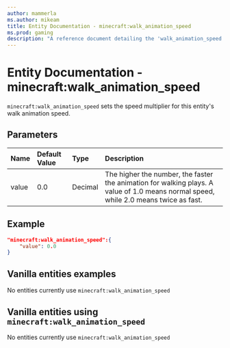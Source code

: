 ```yaml
---
author: mammerla
ms.author: mikeam
title: Entity Documentation - minecraft:walk_animation_speed
ms.prod: gaming
description: "A reference document detailing the 'walk_animation_speed' entity component"
---
```


# Entity Documentation -  minecraft:walk_animation_speed

`minecraft:walk_animation_speed` sets the speed multiplier for this entity's walk animation speed.

## Parameters

|Name |Default Value  |Type  |Description  |
|:----------|:----------|:----------|:----------|
|value| 0.0| Decimal| The higher the number, the faster the animation for walking plays. A value of 1.0 means normal speed, while 2.0 means twice as fast.|

## Example

```json
"minecraft:walk_animation_speed":{
    "value": 0.0
}
```

## Vanilla entities examples

No entities currently use `minecraft:walk_animation_speed`

## Vanilla entities using `minecraft:walk_animation_speed`

No entities currently use `minecraft:walk_animation_speed`

